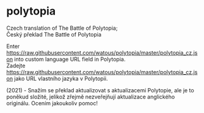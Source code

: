 # polytopia

Czech translation of The Battle of Polytopia;  
Český překlad The Battle of Polytopia

Enter <https://raw.githubusercontent.com/watous/polytopia/master/polytopia_cz.json> into custom language URL field in Polytopia.  
Zadejte <https://raw.githubusercontent.com/watous/polytopia/master/polytopia_cz.json> jako URL vlastního jazyka v Polytopii.

(2021) - Snažím se překlad aktualizovat s aktualizacemi Polytopie, ale je to poněkud složité, jelikož zřejmě nezveřejňují aktualizace anglického originálu. Ocením jakoukoliv pomoc!

